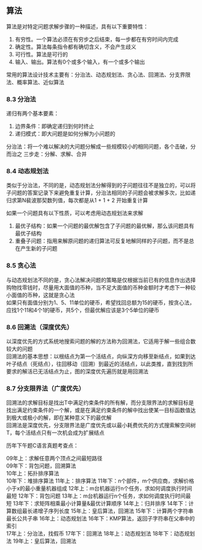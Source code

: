 ## 算法
算法是对特定问题求解步骤的一种描述，具有以下重要特性：  
1. 有穷性。一个算法必须在有穷步之后结束，每一步都在有穷时间内完成  
2. 确定性。算法每条指令都有确切含义，不会产生歧义  
3. 可行性。算法是可行的  
4. 输入、输出。算法有0个或多个输入，有一个或多个输出

常用的算法设计技术主要有：分治法、动态规划法、贪心法、回溯法、分支界限法、概率算法、近似算法

### 8.3 分治法
递归有两个基本要素：  
1. 边界条件：即确定递归到何时终止  
2. 递归模式：即大问题是如何分解为小问题的

分治法：将一个难以解决的大问题分解成一些规模较小的相同问题，各个击破，分而治之
三步走：分解、求解、合并
### 8.4 动态规划法
类似于分治法，不同的是，动态规划法分解得到的子问题往往不是独立的，可以将子问题的答案记录下来避免重复计算，分治法相同的子问题会被求解多次，比如递归求第N裴波那契数列值，每次都是从1 + 1 + 2 开始重复计算

如果一个问题具有以下性质，可以考虑用动态规划法来求解  
1. 最优子结构：如果一个问题的最优解包含了子问题的最优解，那么该问题具有最优子结构  
2. 重叠子问题：指用来解原问题的递归算法可反复地解同样的子问题，而不是总在产生新的子问题  

### 8.5 贪心法
与动态规划法不同的是，贪心法解决问题的策略是仅根据当前已有的信息作出选择  
购物找零钱时，尽量用大面值的币种，当不足大面值的币种金额时才考虑下一种较小面值的币种，这就是贪心法  
如果只有面值分别为1、5、11单位的硬币，希望找回总额为15的硬币，按贪心法，应找1个11和4个1的硬币，共5个，但最优解应该是3个5单位的硬币

### 8.6 回溯法（深度优先）
以深度优先的方式系统地搜索问题的解的方法称为回溯法，它适用于解一些组合数较大的问题  
回溯法的基本思想：以根结点为第一个活结点，向纵深方向移至新结点，如果到达叶子结点（死结点），往回移动（回溯）到最近的活结点，以此类推，直到找到所要求的解活已无活结点为止，图的深度优先遍历就是用回溯法  

### 8.7 分支限界法（广度优先）
回溯法的求解目标是找出T中满足约束条件的所有解，而分支限界法的求解目标是找出满足约束条件的一个解，或是在满足约束条件的解中找出使某一目标函数值达到极大或极小的解，即在某种意义下的最优解    
回溯法是深度优先，分支限界法是广度优先或以最小耗费优先的方式搜索解空间树T，每个活结点只有一次机会成为扩展结点  

历年下午题C语言真题考查点：

09年上：求解任意两个顶点之间最短路径  
09年下：背包问题，回溯算法  
10年上：拓扑排序算法  
10年下：堆排序算法
11年上：排序算法
11年下：n个部件，m个供应商，求解价格小于x的最小重量机器组成
12年上：m台机器运行n个任务，求如何调度执行时间最短
12年下：背包问题
13年上：m台机器运行n个任务，求如何调度执行时间最短
13年下：求矩阵相乘最小计算量&最优计算顺序
14年上：归并排序
14年下：计算数组最长递增子序列长度
15年上：皇后算法，回溯法
15年下：计算两个字符串最长公共子串
16年上：动态规划法
16年下：KMP算法，返回子字符串在父串中的索引  
17年上：分治法，找假币
17年下：回溯法
18年上：动态规划法
18年下：动态规划法
19年上：皇后算法，回溯法


